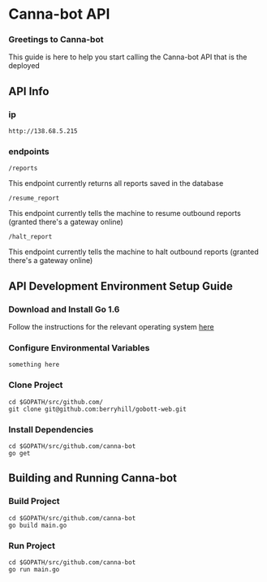 # Canna-bot API

### Greetings to Canna-bot

This guide is here to help you start calling the Canna-bot API that is the deployed


## API Info
### ip
```
http://138.68.5.215
```

### endpoints
```
/reports
```
This endpoint currently returns all reports saved in the database
```
/resume_report
```
This endpoint currently tells the machine to resume outbound reports (granted there's a gateway online)
```
/halt_report
```
This endpoint currently tells the machine to halt outbound reports (granted there's a gateway online)


## API Development Environment Setup Guide
### Download and Install Go 1.6
Follow the instructions for the relevant operating system [here](https://golang.org/dl/)

### Configure Environmental Variables
```
something here
```

### Clone Project
```
cd $GOPATH/src/github.com/
git clone git@github.com:berryhill/gobott-web.git
```

### Install Dependencies
```
cd $GOPATH/src/github.com/canna-bot
go get
```

## Building and Running Canna-bot
### Build Project
```
cd $GOPATH/src/github.com/canna-bot
go build main.go
```

### Run Project
```
cd $GOPATH/src/github.com/canna-bot
go run main.go
```
